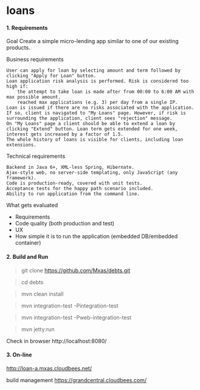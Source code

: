 ﻿loans
=====

#### 1. Requirements
Goal
Create a simple micro-lending app similar to one of our existing products.

Business requirements

    User can apply for loan by selecting amount and term followed by clicking "Apply for Loan" button.
    Loan application risk analysis is performed. Risk is considered too high if:
        the attempt to take loan is made after from 00:00 to 6:00 AM with max possible amount.
        reached max applications (e.g. 3) per day from a single IP.
    Loan is issued if there are no risks associated with the application. If so, client is navigated to "My Loans" page. However, if risk is surrounding the application, client sees "rejection" message.
    On "My Loans" page a client should be able to extend a loan by clicking "Extend" button. Loan term gets extended for one week, interest gets increased by a factor of 1.5.
    The whole history of loans is visible for clients, including loan extensions.

Technical requirements

    Backend in Java 6+, XML-less Spring, Hibernate.
    Ajax-style web, no server-side templating, only JavaScript (any framework).
    Code is production-ready, covered with unit tests.
    Acceptance tests for the happy path scenario included.
    Ability to run application from the command line.

What gets evaluated
- Requirements
- Code quality (both production and test)
- UX
- How simple it is to run the application (embedded DB/embedded container)


#### 2. Build and Run

> git clone https://github.com/Mxas/debts.git

> cd debts

> mvn clean install

> mvn integration-test -Pintegration-test

> mvn integration-test -Pweb-integration-test 

> mvn jetty:run

Check in browser 
http://localhost:8080/

#### 3. On-line 

http://loan-a.mxas.cloudbees.net/

 build management
https://grandcentral.cloudbees.com/